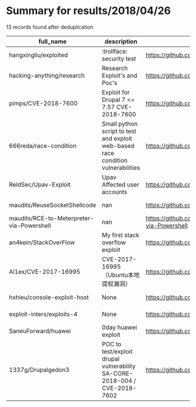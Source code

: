
# Summary for results/2018/04/26
    
13 records found after deduplication

| full_name | description | html_url | matched_list | matched_count | pushed_at | size | stargazers_count | language | forks_count |
|-------------------------------------------|----------------------------------------------------------------------------------|--------------------------------------------------------------|---------------------------------------------|-----------------|---------------------------|--------|--------------------|------------|---------------|
| hangxingliu/exploited | :trollface: security test | https://github.com/hangxingliu/exploited | ['exploit'] | 1 | 2018-04-26 21:33:51+00:00 | 95 | 0 | JavaScript | 0 |
| hacking-anything/research | Research Exploit's and Poc's | https://github.com/hacking-anything/research | ['exploit'] | 1 | 2018-04-26 21:34:45+00:00 | 3 | 12 | Python | 4 |
| pimps/CVE-2018-7600 | Exploit for Drupal 7 <= 7.57 CVE-2018-7600 | https://github.com/pimps/CVE-2018-7600 | ['cve-2', 'exploit'] | 2 | 2018-04-26 15:40:28+00:00 | 17 | 91 | Python | 48 |
| 666reda/race-condition | Small python script to test and exploit web-based race condition vulnerabilities | https://github.com/666reda/race-condition | ['exploit'] | 1 | 2018-04-26 14:41:07+00:00 | 6 | 2 | Python | 0 |
| ReldSec/Upav-Exploit | Upav Affected user accounts | https://github.com/ReldSec/Upav-Exploit | ['exploit'] | 1 | 2018-04-26 00:13:09+00:00 | 17 | 0 | Python | 0 |
| maudits/ReuseSocketShellcode | nan | https://github.com/maudits/ReuseSocketShellcode | ['shellcode'] | 1 | 2018-04-26 01:19:30+00:00 | 1 | 0 | nan | 0 |
| maudits/RCE-to-Meterpreter-via-Powershell | nan | https://github.com/maudits/RCE-to-Meterpreter-via-Powershell | ['rce'] | 1 | 2018-04-26 01:58:29+00:00 | 3 | 1 | Ruby | 0 |
| an4kein/StackOverFlow | My first stack overflow exploit | https://github.com/an4kein/StackOverFlow | ['exploit'] | 1 | 2018-04-26 04:03:52+00:00 | 6 | 0 | Python | 0 |
| Al1ex/CVE-2017-16995 | CVE-2017-16995（Ubuntu本地提权漏洞） | https://github.com/Al1ex/CVE-2017-16995 | ['cve-2'] | 1 | 2018-04-26 04:57:11+00:00 | 5 | 5 | C | 5 |
| hxhieu/console-exploit-host | None | https://github.com/hxhieu/console-exploit-host | ['exploit'] | 1 | 2018-04-26 10:31:42+00:00 | 33 | 0 | Vue | 0 |
| exploit-inters/exploits-4 | None | https://github.com/exploit-inters/exploits-4 | ['exploit'] | 1 | 2018-04-26 16:38:48+00:00 | 6 | 0 | Python | 0 |
| SaneuForward/huawei | 0day huawei exploit | https://github.com/SaneuForward/huawei | ['0day', 'exploit'] | 2 | 2018-04-26 22:45:43+00:00 | 2 | 7 | Python | 4 |
| 1337g/Drupalgedon3 | POC to test/exploit drupal vulnerability SA-CORE-2018-004 / CVE-2018-7602 | https://github.com/1337g/Drupalgedon3 | ['cve poc', 'exploit', 'vulnerability poc'] | 3 | 2018-04-26 14:49:51+00:00 | 1 | 5 | Python | 2 |

